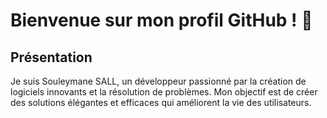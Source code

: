 # Bienvenue sur mon profil GitHub ! 👋

## Présentation

Je suis Souleymane SALL, un développeur passionné par la création de logiciels innovants et la résolution de problèmes. Mon objectif est de créer des solutions élégantes et efficaces qui améliorent la vie des utilisateurs.
